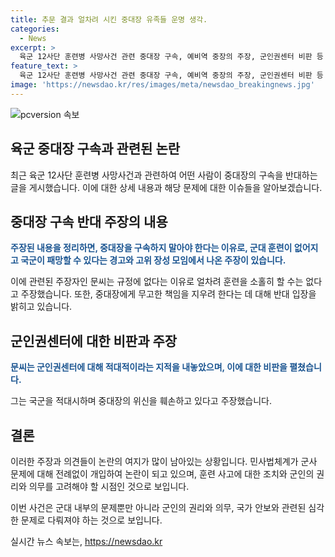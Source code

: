 ```yaml
---
title: 추문 결과 얼차려 시킨 중대장 유족들 운명 생각.
categories:
  - News
excerpt: >
  육군 12사단 훈련병 사망사건 관련 중대장 구속, 예비역 중장의 주장, 군인권센터 비판 등 논란 속에 훈련병 사고에 대한 조치를 살펴보고 있는 상황. 중대장 구속에 대한 찬반 의견이 갈리는 가운데, 군인권센터에 대한 비판도 제기되고 있다. 국군의 헌신을 강조하며 희생자의 유가족에 대한 위로를 촉구하고 있는 것으로 보인다.
feature_text: >
  육군 12사단 훈련병 사망사건 관련 중대장 구속, 예비역 중장의 주장, 군인권센터 비판 등 논란 속에 훈련병 사고에 대한 조치를 살펴보고 있는 상황. 중대장 구속에 대한 찬반 의견이 갈리는 가운데, 군인권센터에 대한 비판도 제기되고 있다. 국군의 헌신을 강조하며 희생자의 유가족에 대한 위로를 촉구하고 있는 것으로 보인다.
image: 'https://newsdao.kr/res/images/meta/newsdao_breakingnews.jpg'
---
```


<p><img src="https://newsdao.kr/res/images/meta/newsdao_breakingnews.jpg" alt="pcversion 속보" /></p>

<h2 data-ke-size="size26">육군 중대장 구속과 관련된 논란</h2>

<p>최근 육군 12사단 훈련병 사망사건과 관련하여 어떤 사람이 중대장의 구속을 반대하는 글을 게시했습니다. 이에 대한 상세 내용과 해당 문제에 대한 이슈들을 알아보겠습니다.</p>

<h2 data-ke-size="size24">중대장 구속 반대 주장의 내용</h2>

<p><b><span style="color: #1a5490;">주장된 내용을 정리하면, 중대장을 구속하지 말아야 한다는 이유로, 군대 훈련이 없어지고 국군이 패망할 수 있다는 경고와 고위 장성 모임에서 나온 주장이 있습니다. </span></b></p>

<p>이에 관련된 주장자인 문씨는 규정에 없다는 이유로 얼차려 훈련을 소홀히 할 수는 없다고 주장했습니다. 또한, 중대장에게 무고한 책임을 지우려 한다는 데 대해 반대 입장을 밝히고 있습니다.</p>

<h2 data-ke-size="size24">군인권센터에 대한 비판과 주장</h2>

<p><b><span style="color: #1a5490;">문씨는 군인권센터에 대해 적대적이라는 지적을 내놓았으며, 이에 대한 비판을 펼쳤습니다. </span></b></p>

<p>그는 국군을 적대시하며 중대장의 위신을 훼손하고 있다고 주장했습니다.</p>

<h2 data-ke-size="size24">결론</h2>

<p>이러한 주장과 의견들이 논란의 여지가 많이 남아있는 상황입니다. 민사법체계가 군사 문제에 대해 전례없이 개입하여 논란이 되고 있으며, 훈련 사고에 대한 조치와 군인의 권리와 의무를 고려해야 할 시점인 것으로 보입니다.</p>

<p>이번 사건은 군대 내부의 문제뿐만 아니라 군인의 권리와 의무, 국가 안보와 관련된 심각한 문제로 다뤄져야 하는 것으로 보입니다.</p>
실시간 뉴스 속보는, <a href="https://newsdao.kr" rel="dofollow">https://newsdao.kr</a>


